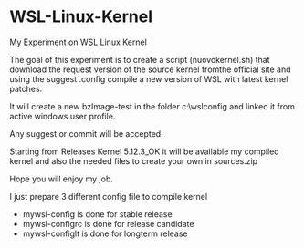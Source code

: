 # WSL-Linux-Kernel

My Experiment on WSL Linux Kernel

The goal of this experiment is to create a script (nuovokernel.sh) that download the request version of the source kernel fromthe official site and using the suggest .config compile a new version of WSL with latest kernel patches.

It will create a new bzImage-test in the folder c:\wslconfig and linked it from active windows user profile.

Any suggest or commit will be accepted.

Starting from Releases Kernel 5.12.3_OK it will be available my compiled kernel and also the needed files to create your own in sources.zip

Hope you will enjoy my job.

I just prepare 3 different config file to compile kernel

- mywsl-config is done for stable release
- mywsl-configrc is done for release candidate
- mywsl-configlt is done for longterm release 

